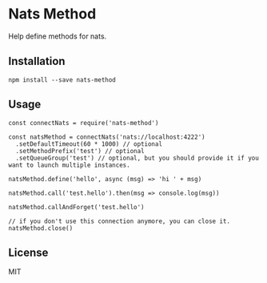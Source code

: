 # Nats Method

Help define methods for nats.

## Installation

```
npm install --save nats-method
```

## Usage

```
const connectNats = require('nats-method')

const natsMethod = connectNats('nats://localhost:4222')
  .setDefaultTimeout(60 * 1000) // optional
  .setMethodPrefix('test') // optional
  .setQueueGroup('test') // optional, but you should provide it if you want to launch multiple instances.
    
natsMethod.define('hello', async (msg) => 'hi ' + msg)

natsMethod.call('test.hello').then(msg => console.log(msg))

natsMethod.callAndForget('test.hello')

// if you don't use this connection anymore, you can close it.
natsMethod.close()
```

## License

MIT